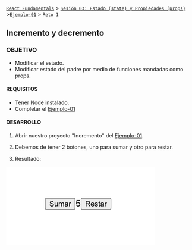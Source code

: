 [`React Fundamentals`](../../README.md) > [`Sesión 03: Estado (state) y Propiedades (props)`](../Readme.md) >[`Ejemplo-01`](../Ejemplo-01) > `Reto 1`

## Incremento y decremento

### OBJETIVO
- Modificar el estado.
- Modificar estado del padre por medio de funciones mandadas como props.

#### REQUISITOS 
- Tener Node instalado.
- Completar el [Ejemplo-01](../Ejemplo-01)

#### DESARROLLO

1. Abrir nuestro proyecto "Incremento" del [Ejemplo-01](../Ejemplo-01).

2. Debemos de tener 2 botones, uno para sumar y otro para restar.

3. Resultado:
<img src="./public/resultado.png" width="400">
